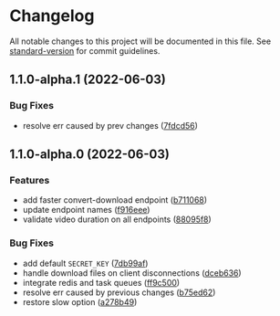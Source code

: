 # Changelog

All notable changes to this project will be documented in this file. See [standard-version](https://github.com/conventional-changelog/standard-version) for commit guidelines.

## 1.1.0-alpha.1 (2022-06-03)


### Bug Fixes

* resolve err caused by prev changes ([7fdcd56](https://github.com/huenique/audible-youtube/commit/7fdcd565941152e723d83905f3f773e0d895b01a))


## 1.1.0-alpha.0 (2022-06-03)


### Features

* add faster convert-download endpoint ([b711068](https://github.com/huenique/audible-youtube/commit/b711068123c199e84e08d8d89e977d54e10b37d7))
* update endpoint names ([f916eee](https://github.com/huenique/audible-youtube/commit/f916eee9e3110efcf1af4073b58e54774effd90d))
* validate video duration on all endpoints ([88095f8](https://github.com/huenique/audible-youtube/commit/88095f8645ac479a2680f69415aaee3033a357d2))


### Bug Fixes

* add default `SECRET_KEY` ([7db99af](https://github.com/huenique/audible-youtube/commit/7db99aff8828d2c18b8986105517e305bc0466d3))
* handle download files on client disconnections ([dceb636](https://github.com/huenique/audible-youtube/commit/dceb6367c53ea63f490dfabc1548d6a447d90938))
* integrate redis and task queues ([ff9c500](https://github.com/huenique/audible-youtube/commit/ff9c500fa7fd32a183b87efc44dfd5350a77f44e))
* resolve err caused by previous changes ([b75ed62](https://github.com/huenique/audible-youtube/commit/b75ed627fdca5b100af115b6577ae886196eb16a))
* restore slow option ([a278b49](https://github.com/huenique/audible-youtube/commit/a278b493cdda60d0dd181f38e8cf185ae35fae26))
